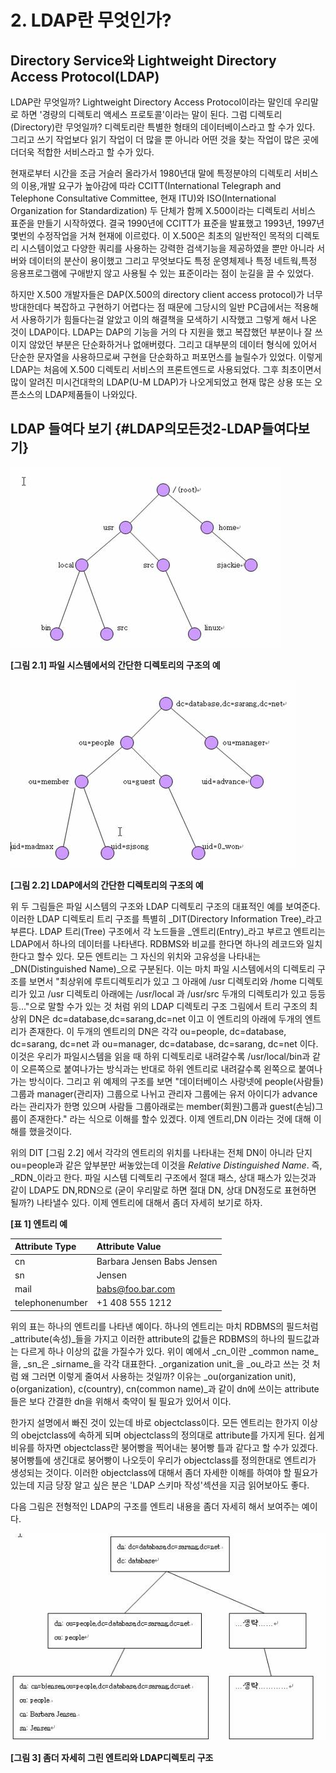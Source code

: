 # 2. LDAP란 무엇인가?

## Directory Service와 Lightweight Directory Access Protocol\(LDAP\)

LDAP란 무엇일까? Lightweight Directory Access Protocol이라는 말인데 우리말로 하면 '경량의 디렉토리 액세스 프로토콜'이라는 말이 된다. 그럼 디렉토리\(Directory\)란 무엇일까? 디렉토리란 특별한 형태의 데이터베이스라고 할 수가 있다. 그리고 쓰기 작업보다 읽기 작업이 더 많을 뿐 아니라 어떤 것을 찾는 작업이 많은 곳에 더더욱 적합한 서비스라고 할 수가 있다.

현재로부터 시간을 조금 거슬러 올라가서 1980년대 말에 특정분야의 디렉토리 서비스의 이용,개발 요구가 높아감에 따라 CCITT\(International Telegraph and Telephone Consultative Committee, 현재 ITU\)와 ISO\(International Organization for Standardization\) 두 단체가 함께 X.500이라는 디렉토리 서비스 표준을 만들기 시작하였다. 결국 1990년에 CCITT가 표준을 발표했고 1993년, 1997년 몇번의 수정작업을 거쳐 현재에 이르렀다. 이 X.500은 최초의 일반적인 목적의 디렉토리 시스템이었고 다양한 쿼리를 사용하는 강력한 검색기능을 제공하였을 뿐만 아니라 서버와 데이터의 분산이 용이했고 그리고 무엇보다도 특정 운영체제나 특정 네트웍,특정 응용프로그램에 구애받지 않고 사용될 수 있는 표준이라는 점이 눈길을 끌 수 있었다.

하지만 X.500 개발자들은 DAP\(X.500의 directory client access protocol\)가 너무 방대한데다 복잡하고 구현하기 어렵다는 점 때문에 그당시의 일반 PC급에서는 적용해서 사용하기가 힘들다는걸 알았고 이의 해결책을 모색하기 시작했고 그렇게 해서 나온 것이 LDAP이다. LDAP는 DAP의 기능을 거의 다 지원을 했고 복잡했던 부분이나 잘 쓰이지 않았던 부분은 단순화하거나 없애버렸다. 그리고 대부분의 데이터 형식에 있어서 단순한 문자열을 사용하므로써 구현을 단순화하고 퍼포먼스를 늘릴수가 있었다. 이렇게 LDAP는 처음에 X.500 디렉토리 서비스의 프론트엔드로 사용되었다. 그후 최초이면서 많이 알려진 미시건대학의 LDAP\(U-M LDAP\)가 나오게되었고 현재 많은 상용 또는 오픈소스의 LDAP제품들이 나와있다.

## LDAP 들여다 보기 {#LDAP의모든것2-LDAP들여다보기}

![](/assets/image001.jpg)

**\[그림 2.1\] 파일 시스템에서의 간단한 디렉토리의 구조의 예**

![](/assets/image002.jpg)

**\[그림 2.2\] LDAP에서의 간단한 디렉토리의 구조의 예**

위 두 그림들은 파일 시스템의 구조와 LDAP 디렉토리 구조의 대표적인 예를 보여준다. 이러한 LDAP 디렉토리 트리 구조를 특별히 _DIT\(Directory Information Tree\)_라고 부른다. LDAP 트리\(Tree\) 구조에서 각 노드들을 _엔트리\(Entry\)_라고 부르고 엔트리는 LDAP에서 하나의 데이터를 나타낸다. RDBMS와 비교를 한다면 하나의 레코드와 일치한다고 할수 있다. 모든 엔트리는 그 자신의 위치와 고유성을 나타내는 _DN\(Distinguished Name\)_으로 구분된다. 이는 마치 파일 시스템에서의 디렉토리 구조를 보면서 "최상위에 루트디렉토리가 있고 그 아래에 /usr 디렉토리와 /home 디렉토리가 있고 /usr 디렉토리 아래에는 /usr/local 과 /usr/src 두개의 디렉토리가 있고 등등등..."으로 말할 수가 있는 것 처럼 위의 LDAP 디렉토리 구조 그림에서 트리 구조의 최상위 DN은 dc=database,dc=sarang,dc=net 이고 이 엔트리의 아래에 두개의 엔트리가 존재한다. 이 두개의 엔트리의 DN은 각각 ou=people, dc=database, dc=sarang, dc=net 과 ou=manager, dc=database, dc=sarang, dc=net 이다. 이것은 우리가 파일시스템을 읽을 때 하위 디렉토리로 내려갈수록 /usr/local/bin과 같이 오른쪽으로 붙여나가는 방식과는 반대로 하위 엔트리로 내려갈수록 왼쪽으로 붙여나가는 방식이다. 그리고 위 예제의 구조를 보면 "데이터베이스 사랑넷에 people\(사람들\) 그룹과 manager\(관리자\) 그룹으로 나뉘고 관리자 그룹에는 유저 아이디가 advance라는 관리자가 한명 있으며 사람들 그룹아래로는 member\(회원\)그룹과 guest\(손님\)그룹이 존재한다." 라는 식으로 이해를 할수 있겠다. 이제 엔트리,DN 이라는 것에 대해 이해를 했을것이다.

위의 DIT \[그림 2.2\] 에서 각각의 엔트리의 위치를 나타내는 전체 DN이 아니라 단지 ou=people과 같은 앞부분만 써놓았는데 이것을 _Relative Distinguished Name_. 즉, _RDN_이라고 한다. 파일 시스템 디렉토리 구조에서 절대 패스, 상대 패스가 있는것과 같이 LDAP도 DN,RDN으로 \(굳이 우리말로 하면 절대 DN, 상대 DN정도로 표현하면 될까?\) 나타낼수 있다. 이제 엔트리에 대해서 좀더 자세히 보기로 하자.

**\[표 1\] 엔트리 예**

| Attribute Type | Attribute Value |
| :--- | :--- |
| cn | Barbara Jensen Babs Jensen |
| sn | Jensen |
| mail | babs@foo.bar.com |
| telephonenumber | +1 408 555 1212 |

위의 표는 하나의 엔트리를 나타낸 예이다. 하나의 엔트리는 마치 RDBMS의 필드처럼 _attribute\(속성\)_들을 가지고 이러한 attribute의 값들은 RDBMS의 하나의 필드값과는 다르게 하나 이상의 값을 가질수가 있다. 위이 예에서 _cn_이란 _common name_을, _sn_은 _sirname_을 각각 대표한다. _organization unit_을 _ou_라고 쓰는 것 처럼 왜 그러면 이렇게 줄여서 사용하는 것일까? 이유는 _ou\(organization unit\), o\(organization\), c\(country\), cn\(common name\)_과 같이 dn에 쓰이는 attribute들은 보다 간결한 dn을 위해서 축약이 될 필요가 있어서 이다.

한가지 설명에서 빠진 것이 있는데 바로 objectclass이다. 모든 엔트리는 한가지 이상의 obejctclass에 속하게 되며 objectclass의 정의대로 attribute를 가지게 된다. 쉽게 비유를 하자면 objectclass란 붕어빵을 찍어내는 붕어빵 틀과 같다고 할 수가 있겠다. 붕어빵틀에 생긴대로 붕어빵이 나오듯이 우리가 objectclass를 정의한대로 엔트리가 생성되는 것이다. 이러한 objectclass에 대해서 좀더 자세한 이해를 하여야 할 필요가 있는데 지금 당장 알고 싶은 분은 'LDAP 스키마 작성'섹션을 지금 읽어보아도 좋다.

다음 그림은 전형적인 LDAP의 구조를 엔트리 내용을 좀더 자세히 해서 보여주는 예이다.

![](/assets/image003.jpg)

**\[그림 3\] 좀더 자세히 그린 엔트리와 LDAP디렉토리 구조**

